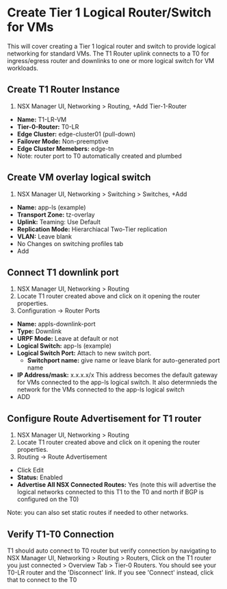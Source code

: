 # Create Tier 1 Logical Router/Switch for VMs

This will cover creating a Tier 1 logical router and switch to provide logical networking for standard VMs.  The T1 Router uplink connects to a T0 for ingress/egress router and downlinks to one or more logical switch for VM workloads.

## Create T1 Router Instance
1. NSX Manager UI, Networking > Routing, +Add Tier-1-Router
  * **Name:** T1-LR-VM
  * **Tier-0-Router:** T0-LR
  * **Edge Cluster:** edge-cluster01 (pull-down)
  * **Failover Mode:** Non-preemptive
  * **Edge Cluster Memebers:** edge-tn
  * Note: router port to T0 automatically created and plumbed

## Create VM overlay logical switch
1. NSX Manager UI, Networking > Switching > Switches, +Add
  * **Name:** app-ls (example)
  * **Transport Zone:** tz-overlay
  * **Uplink:** Teaming: Use Default
  * **Replication Mode:** Hierarchiacal Two-Tier replication
  * **VLAN:** Leave blank
  * No Changes on switching profiles tab
  * Add

## Connect T1 downlink port
1. NSX Manager UI, Networking > Routing
2. Locate T1 router created above and click on it opening the router properties.
3. Configuration -> Router Ports
  * **Name:** appls-downlink-port
  * **Type:** Downlink
  * **URPF Mode:** Leave at default or not
  * **Logical Switch:** app-ls (example)
  * **Logical Switch Port:** Attach to new switch port.
    * **Switchport name:** give name or leave blank for auto-generated port name
  * **IP Address/mask:** x.x.x.x/x This address becomes the default gateway for VMs connected to the app-ls logical switch.  It also determnieds the network for the VMs connected to the app-ls logical switch
  * ADD

## Configure Route Advertisement for T1 router
1. NSX Manager UI, Networking > Routing
2. Locate T1 router created above and click on it opening the router properties.
3. Routing -> Route Advertisement
  * Click Edit
  * **Status:** Enabled
  * **Advertise All NSX Connected Routes:** Yes (note this will advertise the logical networks connected to this T1 to the T0 and north if BGP is configured on the T0)
  
  Note: you can also set static routes if needed to other networks.

## Verify T1-T0 Connection
T1 should auto connect to T0 router but verify connection by navigating to NSX Manager UI, Networking > Routing > Routers, Click on the T1 router you just connected > Overview Tab > Tier-0 Routers.  You should see your T0-LR router and the 'Disconnect' link.  If you see 'Connect' instead, click that to connect to the T0
